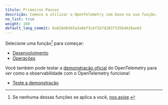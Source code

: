 ```yaml
---
título: Primeiros Passos
descrição: Comece a utilizar o OpenTelemetry com base na sua função.
no_list: true
weight: 160
default_lang_commit: 6a828d6dd3a3a8ef3cbf1b7d283f335b4626ae62
---
```


Selecione uma função[^1] para começar:

<div class="l-get-started-buttons justify-content-start mt-3 ms-3">

- [Desenvolvimento](dev/)
- [Operações](ops/)

</div>

Você também pode testar a [demonstração oficial][demo] do OpenTelemetry para
_ver_ como a observabilidade com o OpenTelemetry funciona!

<div class="l-primary-buttons justify-content-start mt-3 mb-5 ms-3">

- [Teste a demonstração][demo]

</div>

[^1]: Se nenhuma dessas funções se aplica a você, [nos avise][].

[demo]: /ecosystem/demo/
[nos avise]:
  https://github.com/open-telemetry/opentelemetry.io/issues/new?title=Add%20a%20new%20persona:%20My%20Persona&body=Provide%20a%20description%20of%20your%20role%20and%20responsibilities%20and%20what%20your%20observability%20goals%20are

